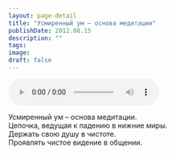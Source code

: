```yaml
---
layout: page-detail
title: "Усмиренный ум – основа медитации"
publishDate: 2012.08.15
description: ""
tags:
image:
draft: false
---
```


<audio title="2012.08.15 - Усмиренный ум – основа медитации.mp3" src="https://filer-api.advayta.org/v1.0/public/files/73386" controls=""></audio>

 Усмиренный ум – основа медитации.  
 Цепочка, ведущая к падению в нижние миры.  
 Держать свою душу в чистоте.  
 Проявлять чистое видение в общении.  

  
